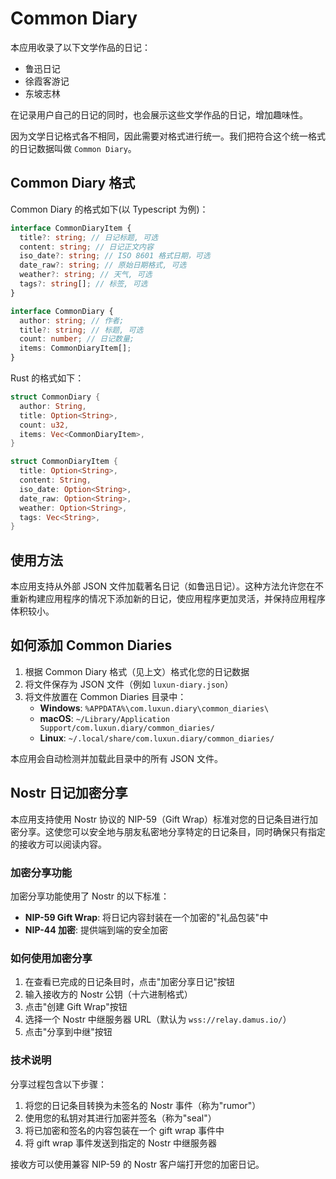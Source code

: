 # Common Diary

本应用收录了以下文学作品的日记：

- 鲁迅日记
- 徐霞客游记
- 东坡志林

在记录用户自己的日记的同时，也会展示这些文学作品的日记，增加趣味性。

因为文学日记格式各不相同，因此需要对格式进行统一。我们把符合这个统一格式的日记数据叫做 `Common Diary`。

## Common Diary 格式

Common Diary 的格式如下(以 Typescript 为例)：

```ts
interface CommonDiaryItem {
  title?: string; // 日记标题, 可选
  content: string; // 日记正文内容
  iso_date?: string; // ISO 8601 格式日期，可选
  date_raw?: string; // 原始日期格式, 可选
  weather?: string; // 天气, 可选
  tags?: string[]; // 标签, 可选
}

interface CommonDiary {
  author: string; // 作者;
  title?: string; // 标题, 可选
  count: number; // 日记数量;
  items: CommonDiaryItem[];
}
```

Rust 的格式如下：

```rust
struct CommonDiary {
  author: String,
  title: Option<String>,
  count: u32,
  items: Vec<CommonDiaryItem>,
}

struct CommonDiaryItem {
  title: Option<String>,
  content: String,
  iso_date: Option<String>,
  date_raw: Option<String>,
  weather: Option<String>,
  tags: Vec<String>,
}
```

## 使用方法

本应用支持从外部 JSON 文件加载著名日记（如鲁迅日记）。这种方法允许您在不重新构建应用程序的情况下添加新的日记，使应用程序更加灵活，并保持应用程序体积较小。

## 如何添加 Common Diaries

1. 根据 Common Diary 格式（见上文）格式化您的日记数据
2. 将文件保存为 JSON 文件（例如 `luxun-diary.json`）
3. 将文件放置在 Common Diaries 目录中：
   - **Windows**: `%APPDATA%\com.luxun.diary\common_diaries\`
   - **macOS**: `~/Library/Application Support/com.luxun.diary/common_diaries/`
   - **Linux**: `~/.local/share/com.luxun.diary/common_diaries/`

本应用会自动检测并加载此目录中的所有 JSON 文件。

## Nostr 日记加密分享

本应用支持使用 Nostr 协议的 NIP-59（Gift Wrap）标准对您的日记条目进行加密分享。这使您可以安全地与朋友私密地分享特定的日记条目，同时确保只有指定的接收方可以阅读内容。

### 加密分享功能

加密分享功能使用了 Nostr 的以下标准：

- **NIP-59 Gift Wrap**: 将日记内容封装在一个加密的"礼品包装"中
- **NIP-44 加密**: 提供端到端的安全加密

### 如何使用加密分享

1. 在查看已完成的日记条目时，点击"加密分享日记"按钮
2. 输入接收方的 Nostr 公钥（十六进制格式）
3. 点击"创建 Gift Wrap"按钮
4. 选择一个 Nostr 中继服务器 URL（默认为 `wss://relay.damus.io/`）
5. 点击"分享到中继"按钮

### 技术说明

分享过程包含以下步骤：

1. 将您的日记条目转换为未签名的 Nostr 事件（称为"rumor"）
2. 使用您的私钥对其进行加密并签名（称为"seal"）
3. 将已加密和签名的内容包装在一个 gift wrap 事件中
4. 将 gift wrap 事件发送到指定的 Nostr 中继服务器

接收方可以使用兼容 NIP-59 的 Nostr 客户端打开您的加密日记。
